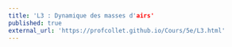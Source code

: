 ```yaml
---
title: 'L3 : Dynamique des masses d'airs'
published: true
external_url: 'https://profcollet.github.io/Cours/5e/L3.html'
---
```


